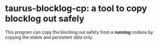 # taurus-blocklog-cp: a tool to copy blocklog out safely

This program can copy the blocklog out safety from a **running** nodeos by copying the stable and persistent data only.


